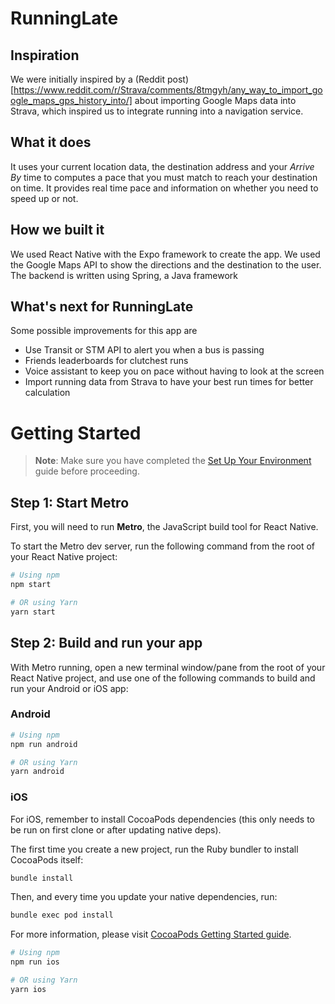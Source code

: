 # RunningLate

## Inspiration
We were initially inspired by a (Reddit post)[https://www.reddit.com/r/Strava/comments/8tmgyh/any_way_to_import_google_maps_gps_history_into/] about importing Google Maps data into Strava, which inspired us to integrate running into a navigation service.

## What it does
It uses your current location data, the destination address and your _Arrive By_ time to computes a pace that you must match to reach your destination on time. It provides real time pace and information on whether you need to speed up or not.

## How we built it
We used React Native with the Expo framework to create the app. We used the Google Maps API to show the directions and the destination to the user. The backend is written using Spring, a Java framework

## What's next for RunningLate
Some possible improvements for this app are
- Use Transit or STM API to alert you when a bus is passing 
- Friends leaderboards for clutchest runs
- Voice assistant to keep you on pace without having to look at the screen
- Import running data from Strava to have your best run times for better calculation


# Getting Started

> **Note**: Make sure you have completed the [Set Up Your Environment](https://reactnative.dev/docs/set-up-your-environment) guide before proceeding.

## Step 1: Start Metro

First, you will need to run **Metro**, the JavaScript build tool for React Native.

To start the Metro dev server, run the following command from the root of your React Native project:

```sh
# Using npm
npm start

# OR using Yarn
yarn start
```

## Step 2: Build and run your app

With Metro running, open a new terminal window/pane from the root of your React Native project, and use one of the following commands to build and run your Android or iOS app:

### Android

```sh
# Using npm
npm run android

# OR using Yarn
yarn android
```

### iOS

For iOS, remember to install CocoaPods dependencies (this only needs to be run on first clone or after updating native deps).

The first time you create a new project, run the Ruby bundler to install CocoaPods itself:

```sh
bundle install
```

Then, and every time you update your native dependencies, run:

```sh
bundle exec pod install
```

For more information, please visit [CocoaPods Getting Started guide](https://guides.cocoapods.org/using/getting-started.html).

```sh
# Using npm
npm run ios

# OR using Yarn
yarn ios
```
